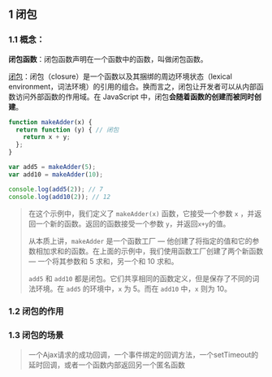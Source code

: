 
## 1 闭包
### 1.1 概念：

**闭包函数**：闭包函数声明在一个函数中的函数，叫做闭包函数。 

[闭包](https://developer.mozilla.org/zh-CN/docs/Web/JavaScript/Closures)：闭包（closure）是一个函数以及其捆绑的周边环境状态（lexical environment，词法环境）的引用的组合。换而言之，闭包让开发者可以从内部函数访问外部函数的作用域。在 JavaScript 中，闭包**会随着函数的创建而被同时创建**。


```js
function makeAdder(x) {
  return function (y) { // 闭包
    return x + y;
  };
}

var add5 = makeAdder(5);
var add10 = makeAdder(10);

console.log(add5(2)); // 7
console.log(add10(2)); // 12

```

> 在这个示例中，我们定义了 `makeAdder(x)` 函数，它接受一个参数 `x` ，并返回一个新的函数。返回的函数接受一个参数 `y`，并返回`x+y`的值。
> 
> 从本质上讲，`makeAdder` 是一个函数工厂 — 他创建了将指定的值和它的参数相加求和的函数。在上面的示例中，我们使用函数工厂创建了两个新函数 — 一个将其参数和 5 求和，另一个和 10 求和。
> 
> `add5` 和 `add10` 都是闭包。它们共享相同的函数定义，但是保存了不同的词法环境。在 `add5` 的环境中，`x` 为 5。而在 `add10` 中，`x` 则为 10。


### 1.2 闭包的作用


### 1.3 闭包的场景

> 一个Ajax请求的成功回调，一个事件绑定的回调方法，一个setTimeout的延时回调，或者一个函数内部返回另一个匿名函数